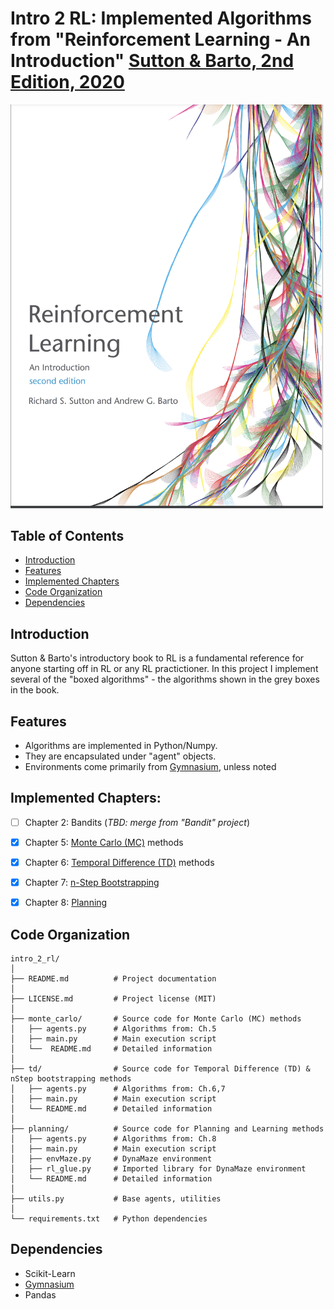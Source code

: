 [Sutton & Barto RL Book]: http://incompleteideas.net/book/RLbook2020.pdf
[Sutton & Barto, 2nd Edition, 2020]: http://incompleteideas.net/book/RLbook2020.pdf
[Gymnasium]: https://gymnasium.farama.org/

# Intro 2 RL: Implemented Algorithms from "Reinforcement Learning - An Introduction" [Sutton & Barto, 2nd Edition, 2020]

<img src="BookCover.png" alt="Grid" width="500"/>

## Table of Contents
- [Introduction](#introduction)
- [Features](#features)
- [Implemented Chapters](#implemented-chapters)
- [Code Organization](#code-organization)
- [Dependencies](#dependencies)

## Introduction
Sutton & Barto's introductory book to RL is a fundamental reference for anyone starting off in RL or any RL practictioner. In this project I implement several of the "boxed algorithms" - the algorithms shown in the grey boxes in the book.

## Features
* Algorithms are implemented in Python/Numpy. 
* They are encapsulated under "agent" objects. 
* Environments come primarily from [Gymnasium], unless noted

## Implemented Chapters:
- [ ] Chapter 2: Bandits (_TBD: merge from "Bandit" project_)
- [x] Chapter 5: [Monte Carlo (MC)](monte_carlo/README.md) methods
- [x] Chapter 6: [Temporal Difference (TD)](td/README.md) methods
- [x] Chapter 7: [n-Step Bootstrapping](td/README.md)
- [x] Chapter 8: [Planning](planning/README.md)


## Code Organization
```
intro_2_rl/
│
├── README.md          # Project documentation
│
├── LICENSE.md         # Project license (MIT)
│
├── monte_carlo/       # Source code for Monte Carlo (MC) methods
│   ├── agents.py      # Algorithms from: Ch.5
│   ├── main.py        # Main execution script
│   └──  README.md     # Detailed information
│
├── td/                # Source code for Temporal Difference (TD) & nStep bootstrapping methods
│   ├── agents.py      # Algorithms from: Ch.6,7
│   ├── main.py        # Main execution script
│   └── README.md      # Detailed information
│
├── planning/          # Source code for Planning and Learning methods
│   ├── agents.py      # Algorithms from: Ch.8
│   ├── main.py        # Main execution script
│   ├── envMaze.py     # DynaMaze environment
│   ├── rl_glue.py     # Imported library for DynaMaze environment
│   └── README.md      # Detailed information
│
├── utils.py           # Base agents, utilities
│
└── requirements.txt   # Python dependencies

```

## Dependencies

* Scikit-Learn
* [Gymnasium]
* Pandas
